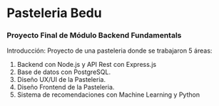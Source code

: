 # Pasteleria Bedu
### Proyecto Final de Módulo Backend Fundamentals

Introducción:
Proyecto de una pasteleria donde se trabajaron 5 áreas: 
1. Backend con Node.js y API Rest con Express.js
2. Base de datos con PostgreSQL.
3. Diseño UX/UI de la Pasteleria.
4. Diseño Frontend de la Pasteleria.
5. Sistema de recomendaciones con Machine Learning y Python
